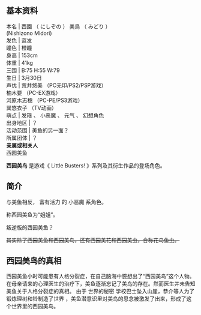 **基本资料**  
---  
本名  |  西園  （  にしぞの  ）  美鳥  （  みどり  ）    
(Nishizono Midori)  
发色  |  蓝发   
瞳色  |  橙瞳   
身高  |  153cm   
体重  |  41kg   
三围  |  B:75 H:55 W:79   
生日  |  3月30日   
声优  |  荒井悠美  （PC无印/PS2/PSP游戏）   
柚木要  （PC-EX游戏）  
河原木志穗  （PC-PE/PS3游戏）  
巽悠衣子  （TV动画）  
萌点  |  发箍  、  小恶魔  、  元气  、  幻想角色   
出身地区  |  ？   
活动范围  |  美鱼的另一面？   
所属团体  |  ？   
**亲属或相关人**  
西园美鱼  
  
**西园美鸟** 是游戏《  Little Busters!  》系列及其衍生作品的登场角色。

##  简介

与美鱼相反，  富有活力  的  小恶魔  系角色。

称西园美鱼为“姐姐”。

叛逆版的西园美鱼？

~~其实除了西园美鱼和西园美鸟，还有西园美花和西园美虫，合称花鸟鱼虫。~~

西园美鸟的真相  
---  
西园美鱼小时可能患有人格分裂症，在自己脑海中臆想出了“西园美鸟”这个人物。
在母亲请来的心理医生的治疗下，美鱼逐渐忘记了美鸟的存在。然而医生并未告知美鱼关于人格分裂症的真相。  由于  世界的秘密
学校巴士坠入山崖，恭介等人为了锻炼理树和铃制造了世界  ，美鱼潜意识里对美鸟的思念被激发了出来，形成了这个世界里的西园美鸟。  
  
  


